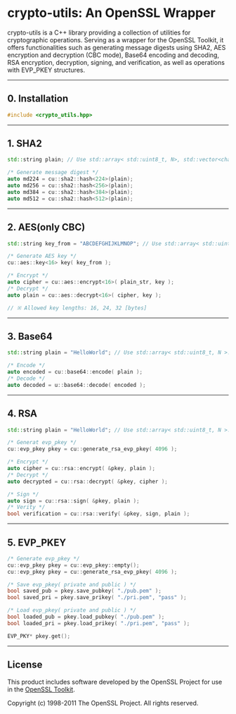 <h1>crypto-utils: An OpenSSL Wrapper</h1>
crypto-utils is a C++ library providing a collection of utilities for cryptographic operations. Serving as a wrapper for the OpenSSL Toolkit, it offers functionalities such as generating message digests using SHA2, AES encryption and decryption (CBC mode), Base64 encoding and decoding, RSA encryption, decryption, signing, and verification, as well as operations with EVP_PKEY structures.

<hr>

<h2>0. Installation</h2>

```cpp
#include <crypto_utils.hpp>
```

<hr>

<h2>1. SHA2</h2>
 
```cpp
std::string plain; // Use std::array< std::uint8_t, N>, std::vector<char> etc...

/* Generate message digest */
auto md224 = cu::sha2::hash<224>(plain);
auto md256 = cu::sha2::hash<256>(plain);
auto md384 = cu::sha2::hash<384>(plain);
auto md512 = cu::sha2::hash<512>(plain);
```

<hr>

<h2>2. AES(only CBC)</h2>

```cpp
std::string key_from = "ABCDEFGHIJKLMNOP"; // Use std::array< std::uint8_t, N >. std::vector<char> etc...\

/* Generate AES key */
cu::aes::key<16> key( key_from );

/* Encrypt */
auto cipher = cu::aes::encrypt<16>( plain_str, key );
/* Decrypt */
auto plain = cu::aes::decrypt<16>( cipher, key );

// ※ Allowed key lengths: 16, 24, 32 [bytes]
```

<hr>

<h2>3. Base64</h2>
 
```cpp
std::string plain = "HelloWorld"; // Use std::array< std::uint8_t, N >. std::vector<char> etc...\

/* Encode */
auto encoded = cu::base64::encode( plain );
/* Decode */
auto decoded = u::base64::decode( encoded );
```

<hr>

<h2>4. RSA</h2>

```cpp
std::string plain = "HelloWorld"; // Use std::array< std::uint8_t, N >. std::vector<char> etc...\

/* Generat evp_pkey */
cu::evp_pkey pkey = cu::generate_rsa_evp_pkey( 4096 );

/* Encrypt */
auto cipher = cu::rsa::encrypt( &pkey, plain );
/* Decrypt */
auto decrypted = cu::rsa::decrypt( &pkey, cipher );

/* Sign */
auto sign = cu::rsa::sign( &pkey, plain );
/* Verity */
bool verification = cu::rsa::verify( &pkey, sign, plain );
```

<hr>

<h2>5. EVP_PKEY</h2>

```cpp
/* Generate evp_pkey */
cu::evp_pkey pkey = cu::evp_pkey::empty();
cu::evp_pkey pkey = cu::generate_rsa_evp_pkey( 4096 );

/* Save evp_pkey( private and public ) */
bool saved_pub = pkey.save_pubkey( "./pub.pem" );
bool saved_pri = pkey.save_prikey( "./pri.pem", "pass" );

/* Load evp_pkey( private and public ) */
bool loaded_pub = pkey.load_pubkey( "./pub.pem" );
bool loaded_pri = pkey.load_prikey( "./pri.pem", "pass" );

EVP_PKY* pkey.get();
```

<hr> 

<h2>License</h2>
<p>This product includes software developed by the OpenSSL Project for use in the <a href="https://www.openssl.org/">OpenSSL Toolkit</a>.</p>
<p>Copyright (c) 1998-2011 The OpenSSL Project. All rights reserved.</p>
